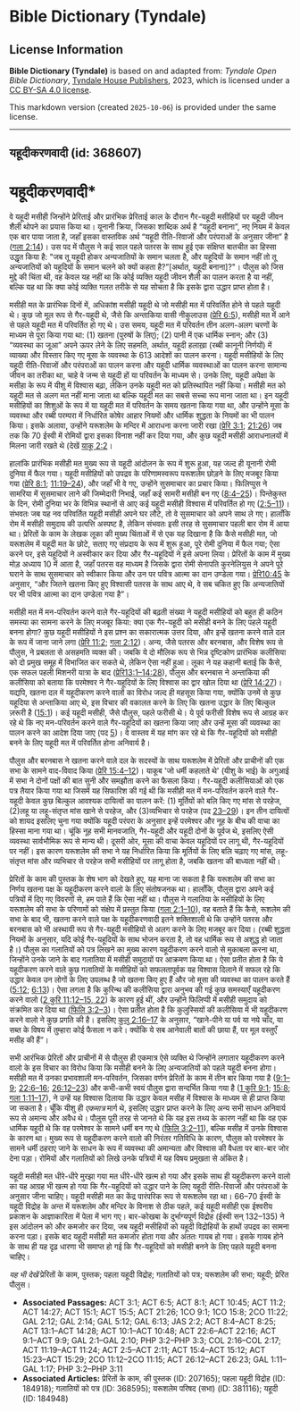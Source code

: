 # Bible Dictionary (Tyndale)

## License Information

**Bible Dictionary (Tyndale)** is based on and adapted from: _Tyndale Open Bible Dictionary_, [Tyndale House Publishers](https://tyndaleopenresources.com/), 2023, which is licensed under a [CC BY-SA 4.0 license](https://creativecommons.org/licenses/by-sa/4.0/legalcode.en).

This markdown version (created `2025-10-06`) is provided under the same license.



--------------------------------

## यहूदीकरणवादी (id: 368607)

यहूदीकरणवादी\*
==============

वे यहूदी मसीही जिन्होंने प्रेरिताई और प्रारंभिक प्रेरिताई काल के दौरान गैर\-यहूदी मसीहियों पर यहूदी जीवन शैली थोपने का प्रयास किया था। यूनानी क्रिया, जिसका शाब्दिक अर्थ है “यहूदी बनाना”, नए नियम में केवल एक बार पाया जाता है, जहाँ इसका वास्तविक अर्थ “यहूदी रीति\-रिवाजों और परंपराओं के अनुसार जीना” है ([गला 2:14](https://ref.ly/Gal2:14))। उस पद में पौलुस ने कई साल पहले पतरस के साथ हुई एक संक्षिप्त बातचीत का हिस्सा उद्धृत किया है: "जब तू यहूदी होकर अन्यजातियों के समान चलता है, और यहूदियों के समान नहीं तो तू अन्यजातियों को यहूदियों के समान चलने को क्यों कहता है?”\[अर्थात, यहूदी बनाना]?"। पौलुस को जिस मुद्दे की चिंता थी, वह केवल यह नहीं था कि कोई व्यक्ति यहूदी जीवन शैली का पालन करता है या नहीं, बल्कि यह था कि क्या कोई व्यक्ति गलत तरीके से यह सोचता है कि इसके द्वारा उद्धार प्राप्त होता है।

मसीही मत के प्रारंभिक दिनों में, अधिकांश मसीही यहूदी थे जो मसीही मत में परिवर्तित होने से पहले यहूदी थे। कुछ जो मूल रूप से गैर\-यहूदी थे, जैसे कि अन्ताकिया वासी नीकुलाउस ([प्रेरि 6:5](https://ref.ly/Acts6:5)), मसीही मत में आने से पहले यहूदी मत में परिवर्तित हो गए थे। उस समय, यहूदी मत में परिवर्तन तीन अलग\-अलग चरणों के माध्यम से पूरा किया गया था: (1\) खतना (पुरुषों के लिए); (2\) पानी में एक धार्मिक स्नान; और (3\) “व्यवस्था का जूआ” अपने ऊपर लेने के लिए सहमति, अर्थात, यहूदी हलाख़ा (रब्बी कानूनी निर्णयों) में व्याख्या और विस्तार किए गए मूसा के व्यवस्था के 613 आदेशों का पालन करना। यहूदी मसीहियों के लिए यहूदी रीति\-रिवाजों और परंपराओं का पालन करना और यहूदी धार्मिक व्यवस्थाओं का पालन करना सामान्य जीवन का तरीका था, चाहे वे जन्म से यहूदी हों या परिवर्तन के माध्यम से। उनके लिए, यहूदी अपेक्षा के मसीहा के रूप में यीशु में विश्वास बढ़ा, लेकिन उनके यहूदी मत को प्रतिस्थापित नहीं किया। मसीही मत को यहूदी मत से अलग मत नहीं माना जाता था बल्कि यहूदी मत का सबसे सच्चा रूप माना जाता था। इन यहूदी मसीहियों का शिशुओं के रूप में या यहूदी मत में परिवर्तन के समय खतना किया गया था, और उन्होंने मूसा के व्यवस्था और रब्बी परम्परा में निर्धारित कोषेर आहार नियमों और धार्मिक शुद्धता के नियमों का भी पालन किया। इसके अलावा, उन्होंने यरूशलेम के मन्दिर में आराधना करना जारी रखा ([प्रेरि 3:1](https://ref.ly/Acts3:1); [21:26](https://ref.ly/Acts21:26)) जब तक कि 70 ईस्वी में रोमियों द्वारा इसका विनाश नहीं कर दिया गया, और कुछ यहूदी मसीही आराधनालयों में मिलना जारी रखते थे (देखें [याकू 2:2](https://ref.ly/Jas2:2)।

हालांकि प्रारंभिक मसीही मत मुख्य रूप से यहूदी आंदोलन के रूप में शुरू हुआ, यह जल्द ही यूनानी रोमी दुनिया में फैल गया। यहूदी मसीहियों को उपद्रव के परिणामस्वरूप यरूशलेम छोड़ने के लिए मजबूर किया गया ([प्रेरि 8:1](https://ref.ly/Acts8:1); [11:19–24](https://ref.ly/Acts11:19-Acts11:24)), और जहाँ भी वे गए, उन्होंने सुसमाचार का प्रचार किया। फिलिप्पुस ने सामरिया में सुसमाचार लाने की जिम्मेदारी निभाई, जहाँ कई सामरी मसीही बन गए ([8:4–25](https://ref.ly/Acts8:4-Acts8:25))। पिन्तेकुस्त के दिन, रोमी दुनिया भर के विभिन्न स्थानों से आए कई यहूदी मसीही विश्वास में परिवर्तित हो गए ([2:5–11](https://ref.ly/Acts2:5-Acts2:11))। संभवतः जब यह नव परिवर्तित यहूदी मसीही अपने घर लौटे, तो वे सुसमाचार को अपने साथ ले गए। हालाँकि रोम में मसीही समुदाय की उत्पत्ति अस्पष्ट है, लेकिन संभवतः इसी तरह से सुसमाचार पहली बार रोम में आया था। प्रेरितों के काम के लेखक लूका की मुख्य चिंताओं में से एक यह दिखाना है कि कैसे मसीही मत, जो यरूशलेम में यहूदी मत के छोटे, सताए गए संप्रदाय के रूप में शुरू हुआ, पूरे रोमी दुनिया में फैल गया; ऐसा करने पर, इसे यहूदियों ने अस्वीकार कर दिया और गैर\-यहूदियों ने इसे अपना लिया। प्रेरितों के काम में मुख्य मोड़ अध्याय 10 में आता है, जहाँ पतरस वह माध्यम है जिसके द्वारा रोमी सेनापति कुरनेलियुस ने अपने पूरे घराने के साथ सुसमाचार को स्वीकार किया और उन पर पवित्र आत्मा का दान उण्डेला गया। [प्रेरि10:45](https://ref.ly/Acts10:45) के अनुसार, “और जितने खतना किए हुए विश्वासी पतरस के साथ आए थे, वे सब चकित हुए कि अन्यजातियों पर भी पवित्र आत्मा का दान उण्डेला गया है”।

मसीही मत में मन\-परिवर्तन करने वाले गैर\-यहूदियों की बढ़ती संख्या ने यहूदी मसीहियों को बहुत ही कठिन समस्या का सामना करने के लिए मजबूर किया: क्या एक गैर\-यहूदी को मसीही बनने के लिए पहले यहूदी बनना होगा? कुछ यहूदी मसीहियों ने इस प्रश्न का सकारात्मक उत्तर दिया, और इन्हें खतना करने वाले दल के रूप में जाना जाने लगा ([प्रेरि 11:2](https://ref.ly/Acts11:2); [गला 2:12](https://ref.ly/Gal2:12))। अन्य, जैसे पतरस और बरनबास, और विशेष रूप से पौलुस, ने प्रबलता से असहमति व्यक्त की। जबकि ये दो मौलिक रूप से भिन्न दृष्टिकोण प्रारंभिक कलीसिया को दो प्रमुख समूह में विभाजित कर सकते थे, लेकिन ऐसा नहीं हुआ। लूका ने यह कहानी बताई कि कैसे, एक सफल पहली मिशनरी यात्रा के बाद ([प्रेरि13:1–14:28](https://ref.ly/Acts13:1-Acts14:28)), पौलुस और बरनबास ने अन्ताकिया की कलीसिया को बताया कि परमेश्वर ने गैर\-यहूदियों के लिए विश्वास का द्वार खोल दिया था ([प्रेरि 14:27](https://ref.ly/Acts14:27))। यद्यपि, खतना दल में यहूदीकरण करने वालों का विरोध जल्द ही महसूस किया गया, क्योंकि उनमें से कुछ यहूदिया से अन्ताकिया आए थे, इस विचार की वकालत करने के लिए कि खतना उद्धार के लिए बिल्कुल ज़रूरी है ([15:1](https://ref.ly/Acts15:1))। कई यहूदी मसीही, जैसे पौलुस, पहले फरीसी थे। ये पूर्व फरीसी विशेष रूप से आग्रह कर रहे थे कि नए मन\-परिवर्तन करने वाले गैर\-यहूदियों का खतना किया जाए और उन्हें मूसा की व्यवस्था का पालन करने का आदेश दिया जाए (पद [5](https://ref.ly/Acts15:5))। वे वास्तव में यह मांग कर रहे थे कि गैर\-यहूदियों को मसीही बनने के लिए यहूदी मत में परिवर्तित होना अनिवार्य है।

पौलुस और बरनबास ने खतना करने वाले दल के सदस्यों के साथ यरूशलेम में प्रेरितों और प्राचीनों की एक सभा के सामने वाद\-विवाद किया ([प्रेरि 15:4–12](https://ref.ly/Acts15:4-Acts15:12))। याकूब 'जो धर्मी कहलाते थे' (यीशु के भाई) के अगुआई में सभा ने दोनों पक्षों की बात सुनी और समझौता करने का फैसला किया। गैर\-यहूदी कलीसियाओं को एक पत्र तैयार किया गया था जिसमें यह सिफारिश की गई थी कि मसीही मत में मन\-परिवर्तन करने वाले गैर\-यहूदी केवल कुछ बिल्कुल आवश्यक दायित्वों का पालन करें: (1\) मूर्तियों को बलि किए गए मांस से परहेज, (2\)लहू या लहू\-संतृप्त मांस खाने से परहेज, और (3\)व्यभिचार से परहेज (पद [23–29](https://ref.ly/Acts15:23-Acts15:29))। इन तीन दायित्वों को शायद इसलिए चुना गया क्योंकि यहूदी परंपरा के अनुसार इन्हें परमेश्वर और नूह के बीच की वाचा का हिस्सा माना गया था। चूंकि नूह सभी मानवजाति, गैर\-यहूदी और यहूदी दोनों के पूर्वज थे, इसलिए ऐसी व्यवस्था सार्वभौमिक रूप से मान्य थी। दूसरी ओर, मूसा की वाचा केवल यहूदियों पर लागू थी, गैर\-यहूदियों पर नहीं। इस कारण यरूशलेम की सभा ने यह निर्धारित किया कि मूर्तियों के लिए बलि चढ़ाए गए मांस, लहू\-संतृप्त मांस और व्यभिचार से परहेज सभी मसीहियों पर लागू होता है, जबकि खतना की बाध्यता नहीं थी।

प्रेरितों के काम की पुस्तक के शेष भाग को देखते हुए, यह माना जा सकता है कि यरूशलेम की सभा का निर्णय खतना पक्ष के यहूदीकरण करने वालो के लिए संतोषजनक था। हालाँकि, पौलुस द्वारा अपने कई पत्रियों में दिए गए विवरणों से, हम पाते हैं कि ऐसा नहीं था। पौलुस ने गलातिया के मसीहियों के लिए यरूशलेम की सभा के परिणामों को संक्षेप में प्रस्तुत किया ([गला 2:1–10](https://ref.ly/Gal2:1-Gal2:10)), वह बताते हैं कि कैसे, रूशलेम की सभा के बाद भी, खतना करने वाले पक्ष के यहूदीकरणवादी इतने शक्तिशाली थे कि उन्होंने पतरस और बरनबास को भी अस्थायी रूप से गैर\-यहूदी मसीहियों से अलग करने के लिए मजबूर कर दिया। (रब्बी शुद्धता नियमों के अनुसार, यदि कोई गैर\-यहूदियों के साथ भोजन करता है, तो वह धार्मिक रूप से अशुद्ध हो जाता है।) पौलुस का गलातियों को पत्र लिखने का मुख्य कारण यहूदीकरण करने वालो से मुकाबला करना था, जिन्होंने उनके जाने के बाद गलातिया में मसीही समुदायों पर आक्रमण किया था। ऐसा प्रतीत होता है कि ये यहूदीकरण करने वाले कुछ गलातियों के मसीहियों को सफलतापूर्वक यह विश्वास दिलाने में सफल रहे कि उद्धार केवल उन लोगों के लिए उपलब्ध है जो खतना किए हुए हैं और जो मूसा की व्यवस्था का पालन करते हैं ([5:12](https://ref.ly/Gal5:12); [6:13](https://ref.ly/Gal6:13))। ऐसा लगता है कि कुरिन्थ की कलीसिया द्वारा अनुभव की गई कुछ समस्याएँ यहूदीकरण करने वालो ([2 कुरि 11:12–15, 22](https://ref.ly/2Cor11:12-2Cor11:15,2Cor11:22)) के कारण हुई थीं, और उन्होंने फिलिप्पी में मसीही समुदाय को संक्रमित कर दिया था ([फिलि 3:2–3](https://ref.ly/Phil3:2-Phil3:3))। ऐसा प्रतीत होता है कि कुलुस्सियों की कलीसिया में भी यहूदीकरण करने वालो ने कुछ प्रगति की है। इसलिए [कुलु 2:16–17](https://ref.ly/Col2:16-Col2:17) के अनुसार, “खाने\-पीने या पर्व या नये चाँद, या सब्त के विषय में तुम्हारा कोई फैसला न करे। क्योंकि ये सब आनेवाली बातों की छाया हैं, पर मूल वस्तुएँ मसीह की हैं”।

सभी आरंभिक प्रेरितों और प्राचीनों में से पौलुस ही एकमात्र ऐसे व्यक्ति थे जिन्होंने लगातार यहूदीकरण करने वालो के इस विचार का विरोध किया कि मसीही बनने के लिए अन्यजातियों को पहले यहूदी बनना होगा। मसीही मत में उनका प्रभावशाली मन\-परिवर्तन, जिसका वर्णन प्रेरितों के काम में तीन बार किया गया है ([9:1–9](https://ref.ly/Acts9:1-Acts9:9); [22:6–16](https://ref.ly/Acts22:6-Acts22:16); [26:12–23](https://ref.ly/Acts26:12-Acts26:23)) और कभी\-कभी स्वयं पौलुस द्वारा सन्दर्भित किया गया है ([1 कुरि 9:1](https://ref.ly/1Cor9:1); [15:8](https://ref.ly/1Cor15:8); [गला 1:11–17](https://ref.ly/Gal1:11-Gal1:17)), ने उन्हें यह विश्वास दिलाया कि उद्धार केवल मसीह में विश्वास के माध्यम से ही प्राप्त किया जा सकता है। चूँकि यीशु ही *एकमात्र* मार्ग थे, इसलिए उद्धार प्राप्त करने के लिए अन्य सभी साधन अनिवार्य रूप से अमान्य और अवैध थे। पौलुस पूरी तरह से जानते थे कि यह इस तथ्य के कारण नहीं था कि वह एक धार्मिक यहूदी थे कि वह परमेश्वर के सामने धर्मी बन गए थे ([फिलि 3:2–11](https://ref.ly/Phil3:2-Phil3:11)), बल्कि मसीह में उनके विश्वास के कारण था। मुख्य रूप से यहूदीकरण करने वालो की निरंतर गतिविधि के कारण, पौलुस को परमेश्वर के सामने धर्मी ठहराए जाने के साधन के रूप में व्यवस्था की अमान्यता और विश्वास की वैधता पर बार\-बार जोर देना पड़ा। रोमियों और गलातियों को लिखे उनके पत्रियों में यह विषय प्रमुखता से अंकित है।

 यहूदी मसीही मत धीरे\-धीरे मुरझा गया मत धीरे\-धीरे खत्म हो गया और इसके साथ ही यहूदीकरण करने वालो का यह आग्रह भी खत्म हो गया कि गैर\-यहूदियों को उद्धार पाने के लिए यहूदी रीति\-रिवाजों और परंपराओं के अनुसार जीना चाहिए। यहूदी मसीही मत का केंद्र पारंपरिक रूप से यरूशलेम रहा था। 66–70 ईस्वी के यहूदी विद्रोह के अन्त में यरूशलेम और मन्दिर के विनाश से ठीक पहले, कई यहूदी मसीही एक ईश्वरीय प्रकाशन के आज्ञाकारिता में पेला में भाग गए। बार\-कोखबा के दुर्भाग्यपूर्ण विद्रोह (ईस्वी सन् 132–135\) ने इस आंदोलन को और कमजोर कर दिया, जब यहूदी मसीहियों को यहूदी विद्रोहियों के हाथों उपद्रव का सामना करना पड़ा। इसके बाद यहूदी मसीही मत कमजोर होता गया और अंततः गायब हो गया। इसके गायब होने के साथ ही यह दृढ़ धारणा भी समाप्त हो गई कि गैर\-यहूदियों को मसीही बनने के लिए पहले यहूदी बनना चाहिए।

*यह भी देखें* प्रेरितों के काम, पुस्तक; पहला यहूदी विद्रोह; गलातियों को पत्र; यरूशलेम की सभा; यहूदी; प्रेरित पौलुस।

* **Associated Passages:** ACT 3:1; ACT 6:5; ACT 8:1; ACT 10:45; ACT 11:2; ACT 14:27; ACT 15:1; ACT 15:5; ACT 21:26; 1CO 9:1; 1CO 15:8; 2CO 11:22; GAL 2:12; GAL 2:14; GAL 5:12; GAL 6:13; JAS 2:2; ACT 8:4–ACT 8:25; ACT 13:1–ACT 14:28; ACT 10:1–ACT 10:48; ACT 22:6–ACT 22:16; ACT 9:1–ACT 9:9; GAL 2:1–GAL 2:10; PHP 3:2–PHP 3:3; COL 2:16–COL 2:17; ACT 11:19–ACT 11:24; ACT 2:5–ACT 2:11; ACT 15:4–ACT 15:12; ACT 15:23–ACT 15:29; 2CO 11:12–2CO 11:15; ACT 26:12–ACT 26:23; GAL 1:11–GAL 1:17; PHP 3:2–PHP 3:11
* **Associated Articles:** प्रेरितों के काम, की पुस्तक (ID: 207165); पहला यहूदी विद्रोह (ID: 184918); गलातियों को पत्र (ID: 368595); यरूशलेम परिषद (सभा) (ID: 381116); यहूदी (ID: 184948)

